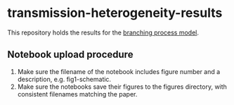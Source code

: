 # transmission-heterogeneity-results

This repository holds the results for the [branching process model](https://github.com/SABS-R3-Epidemiology/branchpro).

## Notebook upload procedure
1. Make sure the filename of the notebook includes figure number and a description, e.g. fig1-schematic.
2. Make sure the notebooks save their figures to the figures directory, with consistent filenames matching the paper.
